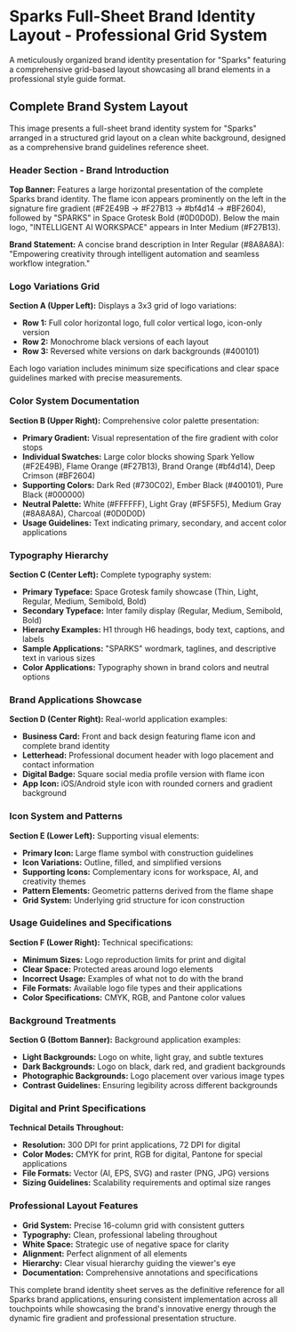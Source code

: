 # Sparks Full-Sheet Brand Identity Layout - Professional Grid System

A meticulously organized brand identity presentation for "Sparks" featuring a comprehensive grid-based layout showcasing all brand elements in a professional style guide format.

## Complete Brand System Layout

This image presents a full-sheet brand identity system for "Sparks" arranged in a structured grid layout on a clean white background, designed as a comprehensive brand guidelines reference sheet.

### Header Section - Brand Introduction
**Top Banner:** Features a large horizontal presentation of the complete Sparks brand identity. The flame icon appears prominently on the left in the signature fire gradient (#F2E49B → #F27B13 → #bf4d14 → #BF2604), followed by "SPARKS" in Space Grotesk Bold (#0D0D0D). Below the main logo, "INTELLIGENT AI WORKSPACE" appears in Inter Medium (#F27B13).

**Brand Statement:** A concise brand description in Inter Regular (#8A8A8A): "Empowering creativity through intelligent automation and seamless workflow integration."

### Logo Variations Grid
**Section A (Upper Left):** Displays a 3x3 grid of logo variations:
- **Row 1:** Full color horizontal logo, full color vertical logo, icon-only version
- **Row 2:** Monochrome black versions of each layout
- **Row 3:** Reversed white versions on dark backgrounds (#400101)

Each logo variation includes minimum size specifications and clear space guidelines marked with precise measurements.

### Color System Documentation
**Section B (Upper Right):** Comprehensive color palette presentation:
- **Primary Gradient:** Visual representation of the fire gradient with color stops
- **Individual Swatches:** Large color blocks showing Spark Yellow (#F2E49B), Flame Orange (#F27B13), Brand Orange (#bf4d14), Deep Crimson (#BF2604)
- **Supporting Colors:** Dark Red (#730C02), Ember Black (#400101), Pure Black (#000000)
- **Neutral Palette:** White (#FFFFFF), Light Gray (#F5F5F5), Medium Gray (#8A8A8A), Charcoal (#0D0D0D)
- **Usage Guidelines:** Text indicating primary, secondary, and accent color applications

### Typography Hierarchy
**Section C (Center Left):** Complete typography system:
- **Primary Typeface:** Space Grotesk family showcase (Thin, Light, Regular, Medium, Semibold, Bold)
- **Secondary Typeface:** Inter family display (Regular, Medium, Semibold, Bold)
- **Hierarchy Examples:** H1 through H6 headings, body text, captions, and labels
- **Sample Applications:** "SPARKS" wordmark, taglines, and descriptive text in various sizes
- **Color Applications:** Typography shown in brand colors and neutral options

### Brand Applications Showcase
**Section D (Center Right):** Real-world application examples:
- **Business Card:** Front and back design featuring flame icon and complete brand identity
- **Letterhead:** Professional document header with logo placement and contact information
- **Digital Badge:** Square social media profile version with flame icon
- **App Icon:** iOS/Android style icon with rounded corners and gradient background

### Icon System and Patterns
**Section E (Lower Left):** Supporting visual elements:
- **Primary Icon:** Large flame symbol with construction guidelines
- **Icon Variations:** Outline, filled, and simplified versions
- **Supporting Icons:** Complementary icons for workspace, AI, and creativity themes
- **Pattern Elements:** Geometric patterns derived from the flame shape
- **Grid System:** Underlying grid structure for icon construction

### Usage Guidelines and Specifications
**Section F (Lower Right):** Technical specifications:
- **Minimum Sizes:** Logo reproduction limits for print and digital
- **Clear Space:** Protected areas around logo elements
- **Incorrect Usage:** Examples of what not to do with the brand
- **File Formats:** Available logo file types and their applications
- **Color Specifications:** CMYK, RGB, and Pantone color values

### Background Treatments
**Section G (Bottom Banner):** Background application examples:
- **Light Backgrounds:** Logo on white, light gray, and subtle textures
- **Dark Backgrounds:** Logo on black, dark red, and gradient backgrounds
- **Photographic Backgrounds:** Logo placement over various image types
- **Contrast Guidelines:** Ensuring legibility across different backgrounds

### Digital and Print Specifications
**Technical Details Throughout:**
- **Resolution:** 300 DPI for print applications, 72 DPI for digital
- **Color Modes:** CMYK for print, RGB for digital, Pantone for special applications
- **File Formats:** Vector (AI, EPS, SVG) and raster (PNG, JPG) versions
- **Sizing Guidelines:** Scalability requirements and optimal size ranges

### Professional Layout Features
- **Grid System:** Precise 16-column grid with consistent gutters
- **Typography:** Clean, professional labeling throughout
- **White Space:** Strategic use of negative space for clarity
- **Alignment:** Perfect alignment of all elements
- **Hierarchy:** Clear visual hierarchy guiding the viewer's eye
- **Documentation:** Comprehensive annotations and specifications

This complete brand identity sheet serves as the definitive reference for all Sparks brand applications, ensuring consistent implementation across all touchpoints while showcasing the brand's innovative energy through the dynamic fire gradient and professional presentation structure.